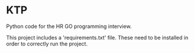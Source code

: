 # KTP
Python code for the HR GO programming interview.

This project includes a 'requirements.txt' file. These need to be installed in order to correctly run the project. 
